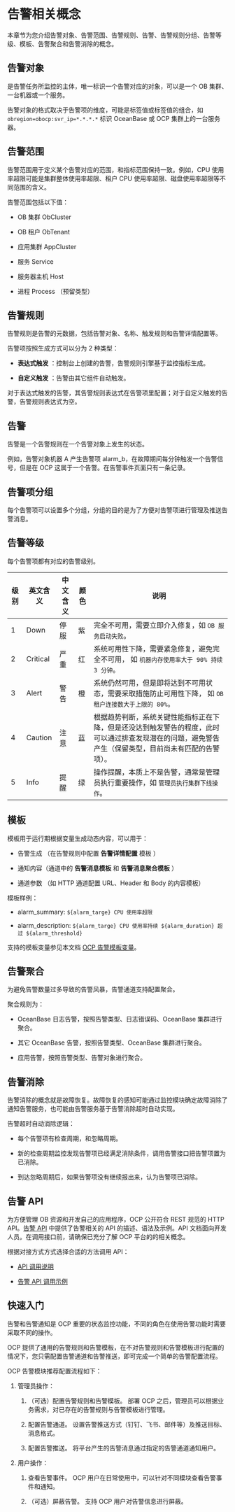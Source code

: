 # 告警相关概念

本章节为您介绍告警对象、告警范围、告警规则、告警、告警规则分组、告警等级、模板、告警聚合和告警消除的概念。

## 告警对象

是告警任务所监控的主体，唯一标识一个告警对应的对象，可以是一个 OB 集群、一台机器或一个服务。

告警对象的格式取决于告警项的维度，可能是标签值或标签值的组合，如 `obregion=obocp:svr_ip=*.*.*.*` 标识 OceanBase 或 OCP 集群上的一台服务器。

## 告警范围

告警范围用于定义某个告警对应的范围，和指标范围保持一致。例如，CPU 使用率超限可能是集群整体使用率超限、租户 CPU 使用率超限、磁盘使用率超限等不同范围的含义。

告警范围包括以下值：

* OB 集群 ObCluster

* OB 租户 ObTenant

* 应用集群 AppCluster

* 服务 Service

* 服务器主机 Host

* 进程 Process （预留类型）

## 告警规则

告警规则是告警的元数据，包括告警对象、名称、触发规则和告警详情配置等。

告警项按照生成方式可以分为 2 种类型：

* **表达式触发** ：控制台上创建的告警，告警规则引擎基于监控指标生成。

* **自定义触发** ：告警由其它组件自动触发。

对于表达式触发的告警，其告警规则表达式在告警项里配置；对于自定义触发的告警，告警规则表达式为空。

## 告警

告警是一个告警规则在一个告警对象上发生的状态。

例如，告警对象机器 A 产生告警项 alarm_b，在故障期间每分钟触发一个告警信号，但是在 OCP 这属于一个告警。在告警事件页面只有一条记录。

## 告警项分组

每个告警项可以设置多个分组，分组的目的是为了方便对告警项进行管理及推送告警消息。

## 告警等级

每个告警项都有对应的告警级别。

| **级别** | **英文含义** | **中文含义** | **颜色** |                                   **说明**                                    |
|--------|----------|----------|--------|-----------------------------------------------------------------------------|
| 1      | Down     | 停服       | 紫      | 完全不可用，需要立即介入修复，如  `OB 服务启动失败`。                               |
| 2      | Critical | 严重       | 红      | 系统可用性下降，需要紧急修复，避免完全不可用， 如  `机器内存使用率大于 90% 持续 3 分钟`。             |
| 3      | Alert    | 警告       | 橙      | 系统仍然可用，但是即将达到不可用状态，需要采取措施防止可用性下降， 如  `OB 租户连接数大于上限的 80%`。     |
| 4      | Caution  | 注意       | 蓝      | 根据趋势判断，系统关键性能指标正在下降，但是还没达到触发警告的程度，此时可以通过排查发现潜在的问题，避免警告产生（保留类型，目前尚未有匹配的告警项）。 |
| 5      | Info     | 提醒       | 绿      | 操作提醒，本质上不是告警，通常是管理员执行重要操作，如  `管理员执行集群下线操作`。                 |

## 模板

模板用于运行期根据变量生成动态内容，可以用于：

* 告警生成 （在告警规则中配置 **告警详情配置** 模板 ）

* 通知内容（通道中的 **告警消息模板** 和 **告警消息聚合模板** ）

* 通道参数 （如 HTTP 通道配置 URL、Header 和 Body 的内容模板）

模板样例：

* alarm_summary: `${alarm_targe} CPU 使用率超限`

* alarm_description: `${alarm_targe} CPU 使用率持续 ${alarm_duration} 超过 ${alarm_threshold}`

支持的模板变量参见本文档 [OCP 告警模板变量](../13.appendix-2/5.ocp-alert-template-variables.md)。

## 告警聚合

为避免告警数量过多导致的告警风暴，告警通道支持配置聚合。

聚合规则为：

* OceanBase 日志告警，按照告警类型、日志错误码、OceanBase 集群进行聚合。

* 其它 OceanBase 告警，按照告警类型、OceanBase 集群进行聚合。

* 应用告警，按照告警类型、告警对象进行聚合。

## 告警消除

告警消除的概念就是故障恢复。故障恢复的感知可能通过监控模块确定故障消除了通知告警服务，也可能由告警服务基于告警消除超时自动实现。

告警超时自动消除逻辑：

* 每个告警项有检查周期，和忽略周期。

* 新的检查周期监控发现告警项已经满足消除条件，调用告警接口把告警项置为已消除。

* 到达忽略周期后，如果告警项没有继续报出来，认为告警项已消除。

## 告警 API

为方便管理 OB 资源和开发自己的应用程序，OCP 公开符合 REST 规范的 HTTP API。[告警 API](../../6.api-reference/9.alert/1.alert-events/1.query-the-alert-event-list.md) 中提供了告警相关的 API 的描述、语法及示例。API 文档面向开发人员。在调用接口前，请确保已充分了解 OCP 平台的的相关概念。

根据对接方式方式选择合适的方法调用 API：

* [API 调用说明](../../6.api-reference/2.api-call-description.md)

* [告警 API 调用示例](../13.appendix-2/6.sample-call.md)

## 快速入门

告警和告警通知是 OCP 重要的状态监控功能，不同的角色在使用告警功能时需要采取不同的操作。

OCP 提供了通用的告警规则和告警模板，在不对告警规则和告警模板进行配置的情况下，您只需配置告警通道和告警推送，即可完成一个简单的告警配置流程。

OCP 告警模块推荐配置流程如下：

1. 管理员操作：

   1. （可选）配置告警规则和告警模板。
   部署 OCP 之后，管理员可以根据业务需求，对已存在的告警规则与告警模板进行管理。

   2. 配置告警通道。
   设置告警推送方式（钉钉、飞书、邮件等）及推送目标、消息格式。

   3. 配置告警推送。
   将平台产生的告警消息通过指定的告警通道通知用户。

2. 用户操作：

   1. 查看告警事件。
   OCP 用户在日常使用中，可以针对不同模块查看告警事件和通知。

   2. （可选）屏蔽告警。
   支持 OCP 用户对告警信息进行屏蔽。
